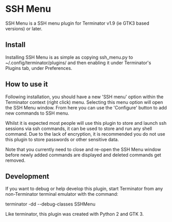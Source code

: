 SSH Menu
========

SSH Menu is a SSH menu plugin for Terminator v1.9 (ie GTK3 based versions) or later.

Install
-------

Installing SSH Menu is as simple as copying ssh_menu.py to ~/.config/terminator/plugins/ and then enabling it under Terminator's Plugins tab, under Preferences.

How to use it
-------------

Following installation, you should have a new 'SSH menu' option within the Terminator context (right click) menu. Selecting this menu option will open the SSH Menu window. From here you can use the 'Configure' button to add new commands to SSH menu.

Whilst it is expected most people will use this plugin to store and launch ssh sessions via ssh commands, it can be used to store and run any shell command. Due to the lack of encryption, it is recommended you do not use this plugin to store passwords or other sensitive data.

Note that you currently need to close and re-open the SSH Menu window before newly added commands are displayed and deleted commands get removed.

Development
-----------

If you want to debug or help develop this plugin, start Terminator from any non-Terminator terminal emulator with the command:

 terminator -dd --debug-classes SSHMenu
 
Like terminator, this plugin was created with Python 2 and GTK 3.
